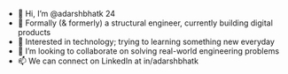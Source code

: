 - 👋 Hi, I’m @adarshbhatk 24
- 👀 Formally (& formerly) a structural engineer, currently building digital products
- 🌱 Interested in technology; trying to learning something new everyday
- 💞️ I’m looking to collaborate on solving real-world engineering problems
- 📫 We can connect on LinkedIn at in/adarshbhatk

<!---
adarshbhatk/adarshbhatk is a ✨ special ✨ repository because its `README.md` (this file) appears on your GitHub profile.
You can click the Preview link to take a look at your changes.
--->
